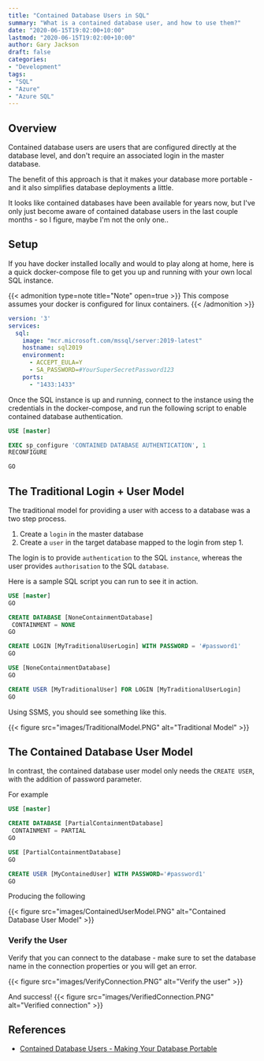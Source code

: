 ```yaml
---
title: "Contained Database Users in SQL"
summary: "What is a contained database user, and how to use them?"
date: "2020-06-15T19:02:00+10:00"
lastmod: "2020-06-15T19:02:00+10:00"
author: Gary Jackson
draft: false
categories:
- "Development"
tags:
- "SQL"
- "Azure"
- "Azure SQL"
---
```


## Overview

Contained database users are users that are configured directly at the database level, and don't require an associated login in the master database.

The benefit of this approach is that it makes your database more portable - and it also simplifies database deployments a little.

It looks like contained databases have been available for years now, but I've only just become aware of contained database users in the last couple months - so I figure, maybe I'm not the only one..

## Setup
If you have docker installed locally and would to play along at home, here is a quick docker-compose file to get you up and running with your own local SQL instance.

{{< admonition type=note title="Note" open=true >}}
This compose assumes your docker is configured for linux containers.
{{< /admonition >}}

```yaml
version: '3'
services:
  sql:
    image: "mcr.microsoft.com/mssql/server:2019-latest"
    hostname: sql2019
    environment:
      - ACCEPT_EULA=Y
      - SA_PASSWORD=#YourSuperSecretPassword123
    ports:
      - "1433:1433"
```

Once the SQL instance is up and running, connect to the instance using the credentials in the docker-compose, and run the following script to enable contained database authentication.

```SQL
USE [master]

EXEC sp_configure 'CONTAINED DATABASE AUTHENTICATION', 1
RECONFIGURE

GO
```

## The Traditional Login + User Model
The traditional model for providing a user with access to a database was a two step process.

1. Create a `login` in the master database
2. Create a `user` in the target database mapped to the login from step 1.

The login is to provide `authentication` to the SQL `instance`, whereas the user provides `authorisation` to the SQL `database`.

Here is a sample SQL script you can run to see it in action.

```SQL
USE [master]
GO

CREATE DATABASE [NoneContainmentDatabase]
 CONTAINMENT = NONE
GO

CREATE LOGIN [MyTraditionalUserLogin] WITH PASSWORD = '#password1'
GO

USE [NoneContainmentDatabase]
GO

CREATE USER [MyTraditionalUser] FOR LOGIN [MyTraditionalUserLogin]
GO
```

Using SSMS, you should see something like this.

{{< figure src="images/TraditionalModel.PNG" alt="Traditional Model"  >}}

## The Contained Database User Model
In contrast, the contained database user model only needs the `CREATE USER`, with the addition of password parameter.

For example

```SQL
USE [master]

CREATE DATABASE [PartialContainmentDatabase]
 CONTAINMENT = PARTIAL
GO

USE [PartialContainmentDatabase]
GO

CREATE USER [MyContainedUser] WITH PASSWORD='#password1'
GO
```

Producing the following

{{< figure src="images/ContainedUserModel.PNG" alt="Contained Database User Model"  >}}

### Verify the User
Verify that you can connect to the database - make sure to set the database name in the connection properties or you will get an error.

{{< figure src="images/VerifyConnection.PNG" alt="Verify the user"  >}}

And success!
{{< figure src="images/VerifiedConnection.PNG" alt="Verified connection"  >}}


## References
- [Contained Database Users - Making Your Database Portable](https://docs.microsoft.com/en-au/sql/relational-databases/security/contained-database-users-making-your-database-portable?view=sql-server-ver15)